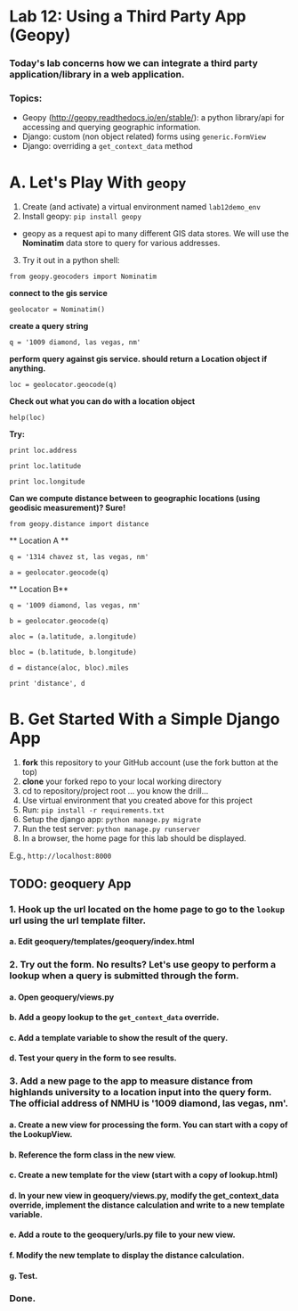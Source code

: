 Lab 12: Using a Third Party App (Geopy)
====

### Today's lab concerns how we can integrate a third party application/library in a web application.

### Topics:
* Geopy (http://geopy.readthedocs.io/en/stable/): a python library/api for accessing and querying geographic information.
* Django: custom (non object related) forms using `generic.FormView`
* Django: overriding a `get_context_data` method


# A. Let's Play With `geopy`
1. Create (and activate) a virtual environment named `lab12demo_env`
2. Install geopy: `pip install geopy`
- geopy as a request api to many different GIS data stores. We will use the **Nominatim** data store to query for various addresses.
3. Try it out in a python shell:

`from geopy.geocoders import Nominatim`

**connect to the gis service**

`geolocator = Nominatim()`

**create a query string**

`q = '1009 diamond, las vegas, nm'`

**perform query against gis service. should return a Location object if anything.**

`loc = geolocator.geocode(q)`

**Check out what you can do with a location object**

`help(loc)`

**Try:**

`print loc.address`

`print loc.latitude`

`print loc.longitude`

**Can we compute distance between to geographic locations (using geodisic measurement)? Sure!**

`from geopy.distance import distance`

** Location A **

`q = '1314 chavez st, las vegas, nm'`

`a = geolocator.geocode(q)`

** Location B**

`q = '1009 diamond, las vegas, nm'`

`b = geolocator.geocode(q)`

`aloc = (a.latitude, a.longitude)`

`bloc = (b.latitude, b.longitude)`

`d = distance(aloc, bloc).miles`

`print 'distance', d`


# B. Get Started With a Simple Django App
1. __fork__ this repository to your GitHub account (use the fork button at the top)
2. __clone__ your forked repo to your local working directory
3. cd to repository/project root
... you know the drill...
4. Use virtual environment that you created above for this project
5. Run: `pip install -r requirements.txt`
6. Setup the django app: `python manage.py migrate`
7. Run the test server: `python manage.py runserver`
8. In a browser, the home page for this lab should be displayed. 

E.g., `http://localhost:8000`

TODO: geoquery App
----
### 1. Hook up the url located on the home page to go to the `lookup` url using the url template filter. 

#### a. Edit geoquery/templates/geoquery/index.html

### 2. Try out the form. No results? Let's use geopy to perform a lookup when a query is submitted through the form.

#### a. Open geoquery/views.py
#### b. Add a geopy lookup to the `get_context_data` override.
#### c. Add a template variable to show the result of the query.
#### d. Test your query in the form to see results.

### 3. Add a new page to the app to measure distance from highlands university to a location input into the query form. The official address of NMHU is '1009 diamond, las vegas, nm'.  
#### a. Create a new view for processing the form. You can start with a copy of the LookupView.
#### b. Reference the form class in the new view.
#### c. Create a new template for the view (start with a copy of lookup.html)
#### d. In your new view in geoquery/views.py, modify the get_context_data override, implement the distance calculation and write to a new template variable.
#### e. Add a route to the geoquery/urls.py file to your new view.
#### f. Modify the new template to display the distance calculation.
#### g. Test.

### Done.